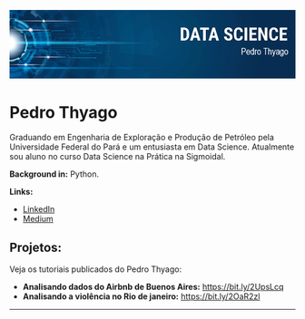 
<p align="center">
  <img src="banner.png" >
</p>

# Pedro Thyago
<sub></sub>

Graduando em Engenharia de Exploração e Produção de Petróleo pela Universidade Federal do Pará e um entusiasta em Data Science. Atualmente sou aluno no curso Data Science na Prática na Sigmoidal.

**Background in:** Python.

**Links:**
* [LinkedIn](https://www.linkedin.com/in/thyago-pereira-eng/)
* [Medium](https://medium.com/@pdro.gomesh)


## Projetos:
Veja os tutoriais publicados do Pedro Thyago:
* **Analisando dados do Airbnb de Buenos Aires:** https://bit.ly/2UpsLcq 
* **Analisando a violência no Rio de janeiro:** https://bit.ly/2OaR2zl



---
